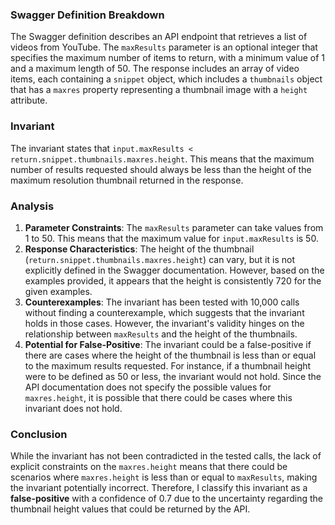 ### Swagger Definition Breakdown
The Swagger definition describes an API endpoint that retrieves a list of videos from YouTube. The `maxResults` parameter is an optional integer that specifies the maximum number of items to return, with a minimum value of 1 and a maximum length of 50. The response includes an array of video items, each containing a `snippet` object, which includes a `thumbnails` object that has a `maxres` property representing a thumbnail image with a `height` attribute.

### Invariant
The invariant states that `input.maxResults < return.snippet.thumbnails.maxres.height`. This means that the maximum number of results requested should always be less than the height of the maximum resolution thumbnail returned in the response.

### Analysis
1. **Parameter Constraints**: The `maxResults` parameter can take values from 1 to 50. This means that the maximum value for `input.maxResults` is 50.
2. **Response Characteristics**: The height of the thumbnail (`return.snippet.thumbnails.maxres.height`) can vary, but it is not explicitly defined in the Swagger documentation. However, based on the examples provided, it appears that the height is consistently 720 for the given examples.
3. **Counterexamples**: The invariant has been tested with 10,000 calls without finding a counterexample, which suggests that the invariant holds in those cases. However, the invariant's validity hinges on the relationship between `maxResults` and the height of the thumbnails.
4. **Potential for False-Positive**: The invariant could be a false-positive if there are cases where the height of the thumbnail is less than or equal to the maximum results requested. For instance, if a thumbnail height were to be defined as 50 or less, the invariant would not hold. Since the API documentation does not specify the possible values for `maxres.height`, it is possible that there could be cases where this invariant does not hold.

### Conclusion
While the invariant has not been contradicted in the tested calls, the lack of explicit constraints on the `maxres.height` means that there could be scenarios where `maxres.height` is less than or equal to `maxResults`, making the invariant potentially incorrect. Therefore, I classify this invariant as a **false-positive** with a confidence of 0.7 due to the uncertainty regarding the thumbnail height values that could be returned by the API.
